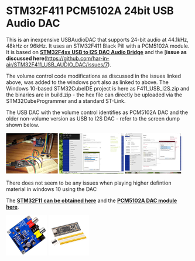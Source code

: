 # STM32F411 PCM5102A 24bit USB Audio DAC

This is an inexpensive USBAudioDAC that supports 24-bit audio at 44.1kHz, 48kHz or 96kHz. It uses an STM32F411 Black Pill with a PCM5102A module.
It is based on [**STM32F4xx USB to I2S DAC Audio Bridge**](https://github.com/har-in-air/STM32F411_USB_AUDIO_DAC) and the [**issue as discussed here**(https://github.com/har-in-air/STM32F411_USB_AUDIO_DAC/issues/7).

The volume control code modifications as discussed in the issues linked above, was added to the windows port also as linked to above. The Windows 10-based STM32CubeIDE project is here as F411_USB_I2S.zip and the binaries are in build.zip - the hex file can directly be uploaded via the STM32CubeProgrammer and a standard ST-Link.

The USB DAC with the volume control identifies as PCM5102A DAC and the older non-volume version as USB to I2S DAC - refer to the screen dump shown below.

<p align="left">
<img src="images/dac1.jpg" height="110" /> 
<img src="images/dac2.jpg" height="110" /> 
<img src="images/dac3.jpg" height="110" /> 
</p>

There does not seem to be any issues when playing higher defintion material in windows 10 using the DAC

The [**STM32F11 can be obtained here**](https://www.robotics.org.za/STM32F411CEU6-MOD) and the [**PCM5102A DAC module here**](https://www.robotics.org.za/PCM5102?search=pcm5102).

<p align="left">
<img src="images/dac.jpg" height="110" /> 
<img src="images/mcu.jpg" height="110" /> 
</p>
